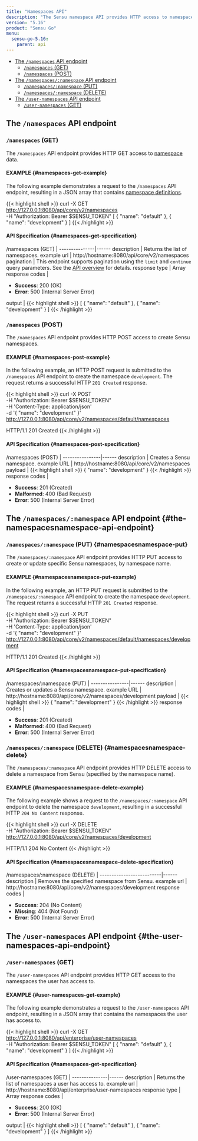 ```yaml
---
title: "Namespaces API"
description: "The Sensu namespace API provides HTTP access to namespace data. This reference includes examples for returning lists of namespaces, creating Sensu namespaces, and more. Read on for the full reference."
version: "5.16"
product: "Sensu Go"
menu:
  sensu-go-5.16:
    parent: api
---
```


- [The `/namespaces` API endpoint](#the-namespaces-api-endpoint)
	- [`/namespaces` (GET)](#namespaces-get)
	- [`/namespaces` (POST)](#namespaces-post)
- [The `/namespaces/:namespace` API endpoint](#the-namespacesnamespace-api-endpoint)
  - [`/namespaces/:namespace` (PUT)](#namespacesnamespace-put)
  - [`/namespaces/:namespace` (DELETE)](#namespacesnamespace-delete)
- [The `/user-namespaces` API endpoint](#the-user-namespaces-api-endpoint)
  - [`/user-namespaces` (GET)](#user-namespaces-get)

## The `/namespaces` API endpoint

### `/namespaces` (GET)

The `/namespaces` API endpoint provides HTTP GET access to [namespace][1] data.

#### EXAMPLE {#namespaces-get-example}

The following example demonstrates a request to the `/namespaces` API endpoint, resulting in a JSON array that contains [namespace definitions][1].

{{< highlight shell >}}
curl -X GET \
http://127.0.0.1:8080/api/core/v2/namespaces \
-H "Authorization: Bearer $SENSU_TOKEN"
[
  {
    "name": "default"
  },
  {
    "name": "development"
  }
]
{{< /highlight >}}

#### API Specification {#namespaces-get-specification}

/namespaces (GET)  | 
---------------|------
description    | Returns the list of namespaces.
example url    | http://hostname:8080/api/core/v2/namespaces
pagination     | This endpoint supports pagination using the `limit` and `continue` query parameters. See the [API overview][2] for details.
response type  | Array
response codes | <ul><li>**Success**: 200 (OK)</li><li>**Error**: 500 (Internal Server Error)</li></ul>
output         | {{< highlight shell >}}
[
  {
    "name": "default"
  },
  {
    "name": "development"
  }
]
{{< /highlight >}}

### `/namespaces` (POST)

The `/namespaces` API endpoint provides HTTP POST access to create Sensu namespaces.

#### EXAMPLE {#namespaces-post-example}

In the following example, an HTTP POST request is submitted to the `/namespaces` API endpoint to create the namespace `development`.
The request returns a successful HTTP `201 Created` response.

{{< highlight shell >}}
curl -X POST \
-H "Authorization: Bearer $SENSU_TOKEN" \
-H 'Content-Type: application/json' \
-d '{
  "name": "development"
}' \
http://127.0.0.1:8080/api/core/v2/namespaces/default/namespaces

HTTP/1.1 201 Created
{{< /highlight >}}

#### API Specification {#namespaces-post-specification}

/namespaces (POST) | 
----------------|------
description     | Creates a Sensu namespace.
example URL     | http://hostname:8080/api/core/v2/namespaces
payload         | {{< highlight shell >}}
{
  "name": "development"
}
{{< /highlight >}}
response codes  | <ul><li>**Success**: 201 (Created)</li><li>**Malformed**: 400 (Bad Request)</li><li>**Error**: 500 (Internal Server Error)</li></ul>

## The `/namespaces/:namespace` API endpoint {#the-namespacesnamespace-api-endpoint}

### `/namespaces/:namespace` (PUT) {#namespacesnamespace-put}

The `/namespaces/:namespace` API endpoint provides HTTP PUT access to create or update specific Sensu namespaces, by namespace name.

#### EXAMPLE {#namespacesnamespace-put-example}

In the following example, an HTTP PUT request is submitted to the `/namespaces/:namespace` API endpoint to create the namespace `development`.
The request returns a successful HTTP `201 Created` response.

{{< highlight shell >}}
curl -X PUT \
-H "Authorization: Bearer $SENSU_TOKEN" \
-H 'Content-Type: application/json' \
-d '{
  "name": "development"
}' \
http://127.0.0.1:8080/api/core/v2/namespaces/default/namespaces/development

HTTP/1.1 201 Created
{{< /highlight >}}

#### API Specification {#namespacesnamespace-put-specification}

/namespaces/:namespace (PUT) | 
----------------|------
description     | Creates or updates a Sensu namespace.
example URL     | http://hostname:8080/api/core/v2/namespaces/development
payload         | {{< highlight shell >}}
{
  "name": "development"
}
{{< /highlight >}}
response codes  | <ul><li>**Success**: 201 (Created)</li><li>**Malformed**: 400 (Bad Request)</li><li>**Error**: 500 (Internal Server Error)</li></ul>

### `/namespaces/:namespace` (DELETE) {#namespacesnamespace-delete}

The `/namespaces/:namespace` API endpoint provides HTTP DELETE access to delete a namespace from Sensu (specified by the namespace name).

#### EXAMPLE {#namespacesnamespace-delete-example}

The following example shows a request to the `/namespaces/:namespace` API endpoint to delete the namespace `development`, resulting in a successful HTTP `204 No Content` response.

{{< highlight shell >}}
curl -X DELETE \
-H "Authorization: Bearer $SENSU_TOKEN" \
http://127.0.0.1:8080/api/core/v2/namespaces/development

HTTP/1.1 204 No Content
{{< /highlight >}}

#### API Specification {#namespacesnamespace-delete-specification}

/namespaces/:namespace (DELETE) | 
--------------------------|------
description               | Removes the specified namespace from Sensu.
example url               | http://hostname:8080/api/core/v2/namespaces/development
response codes            | <ul><li>**Success**: 204 (No Content)</li><li>**Missing**: 404 (Not Found)</li><li>**Error**: 500 (Internal Server Error)</li></ul>

## The `/user-namespaces` API endpoint {#the-user-namespaces-api-endpoint}

### `/user-namespaces` (GET)

The `/user-namespaces` API endpoint provides HTTP GET access to the namespaces the user has access to.

#### EXAMPLE {#user-namespaces-get-example}

The following example demonstrates a request to the `/user-namespaces` API endpoint, resulting in a JSON array that contains the namespaces the user has access to.

{{< highlight shell >}}
curl -X GET \
http://127.0.0.1:8080/api/enterprise/user-namespaces \
-H "Authorization: Bearer $SENSU_TOKEN"
[
  {
    "name": "default"
  },
  {
    "name": "development"
  }
]
{{< /highlight >}}

#### API Specification {#namespaces-get-specification}

/user-namespaces (GET)  | 
---------------|------
description    | Returns the list of namespaces a user has access to.
example url    | http://hostname:8080/api/enterprise/user-namespaces
response type  | Array
response codes | <ul><li>**Success**: 200 (OK)</li><li>**Error**: 500 (Internal Server Error)</li></ul>
output         | {{< highlight shell >}}
[
  {
    "name": "default"
  },
  {
    "name": "development"
  }
]
{{< /highlight >}}

[1]: ../../reference/rbac/
[2]: ../overview#pagination
